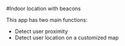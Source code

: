 #Indoor location with beacons 

This app has two main functions: 
- Detect user proximity 
- Detect user location on a customized map
